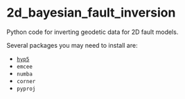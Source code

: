 # 2d_bayesian_fault_inversion
Python code for inverting geodetic data for 2D fault models.

Several packages you may need to install are:
- [`hyp5`](https://docs.h5py.org/en/stable/)
- ```emcee```
- ```numba```
- ```corner```
- ```pyproj```
